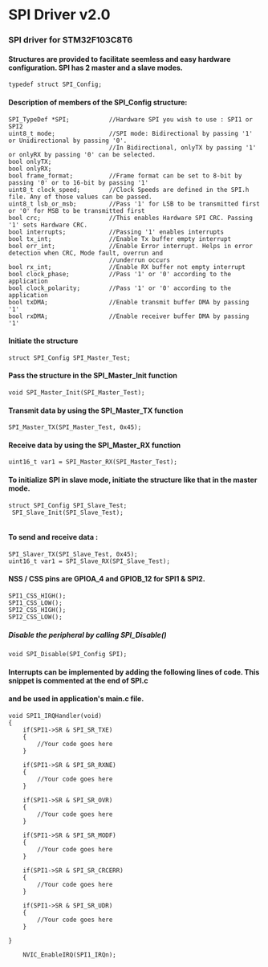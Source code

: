 # SPI Driver v2.0 

### SPI driver for STM32F103C8T6


#### Structures are provided to facilitate seemless and easy hardware configuration. SPI has 2 master and a slave modes. 

```
typedef struct SPI_Config;
```

#### Description of members of the SPI_Config structure:
```
SPI_TypeDef *SPI;           //Hardware SPI you wish to use : SPI1 or SPI2
uint8_t mode;               //SPI mode: Bidirectional by passing '1' or Unidirectional by passing '0'. 
                            //In Bidirectional, onlyTX by passing '1' or onlyRX by passing '0' can be selected.
bool onlyTX;
bool onlyRX;
bool frame_format;          //Frame format can be set to 8-bit by passing '0' or to 16-bit by passing '1'
uint8_t clock_speed;        //Clock Speeds are defined in the SPI.h file. Any of those values can be passed.
uint8_t lsb_or_msb;         //Pass '1' for LSB to be transmitted first or '0' for MSB to be transmitted first
bool crc;                   //This enables Hardware SPI CRC. Passing '1' sets Hardware CRC.
bool interrupts;            //Passing '1' enables interrupts
bool tx_int;                //Enable Tx buffer empty interrupt
bool err_int;               //Enable Error interrupt. Helps in error detection when CRC, Mode fault, overrun and 
                            //underrun occurs
bool rx_int;                //Enable RX buffer not empty interrupt
bool clock_phase;           //Pass '1' or '0' according to the application
bool clock_polarity;        //Pass '1' or '0' according to the application
bool txDMA;                 //Enable transmit buffer DMA by passing '1'
bool rxDMA;                 //Enable receiver buffer DMA by passing '1'
```

#### Initiate the structure 
 ```
 struct SPI_Config SPI_Master_Test;
 ```

#### Pass the structure in the SPI_Master_Init function

```
void SPI_Master_Init(SPI_Master_Test);
```

#### Transmit data by using the SPI_Master_TX function

```
SPI_Master_TX(SPI_Master_Test, 0x45);
```

#### Receive data by using the SPI_Master_RX function

```
uint16_t var1 = SPI_Master_RX(SPI_Master_Test);
```

#### To initialize SPI in slave mode, initiate the structure like that in the master mode.

```
struct SPI_Config SPI_Slave_Test;
 SPI_Slave_Init(SPI_Slave_Test);
 
```

#### To send and receive data :

```
SPI_Slaver_TX(SPI_Slave_Test, 0x45);
uint16_t var1 = SPI_Slave_RX(SPI_Slave_Test);

```

#### NSS / CSS pins are GPIOA_4 and GPIOB_12 for SPI1 & SPI2.

```
SPI1_CSS_HIGH();
SPI1_CSS_LOW();
SPI2_CSS_HIGH();
SPI2_CSS_LOW();
```

##### Disable the peripheral by calling SPI_Disable()

```
void SPI_Disable(SPI_Config SPI);
```

#### Interrupts can be implemented by adding the following lines of code. This snippet is commented at the end of SPI.c 
#### and be used in application's main.c file.

```
void SPI1_IRQHandler(void)
{
	if(SPI1->SR & SPI_SR_TXE)
	{
		//Your code goes here
	}

	if(SPI1->SR & SPI_SR_RXNE)
	{
		//Your code goes here
	}

	if(SPI1->SR & SPI_SR_OVR)
	{
		//Your code goes here
	}

	if(SPI1->SR & SPI_SR_MODF)
	{
		//Your code goes here
	}

	if(SPI1->SR & SPI_SR_CRCERR)
	{
		//Your code goes here
	}

	if(SPI1->SR & SPI_SR_UDR)
	{
		//Your code goes here
	}

}

	NVIC_EnableIRQ(SPI1_IRQn);
```
